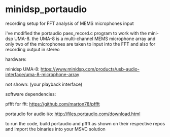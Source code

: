 # minidsp_portaudio
recording setup for FFT analysis of MEMS microphones input

i've modified the portaudio paex_record.c program to work with the mini-dsp UMA-8.  the UMA-8 is a multi-channel MEMS microphone array and only two of the microphones are taken to input into the FFT and also for recording output in stereo

hardware:

minidsp UMA-8:
https://www.minidsp.com/products/usb-audio-interface/uma-8-microphone-array

not shown:
(your playback interface)

software dependencies:

pffft for fft:
https://github.com/marton78/pffft

portaudio for audio i/o:
http://files.portaudio.com/download.html


to run the code, build portaudio and pffft as shown on their respective repos and import the binaries into your MSVC solution
